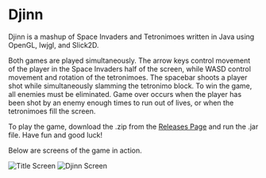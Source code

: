 # Djinn
Djinn is a mashup of Space Invaders and Tetronimoes written in Java using OpenGL, lwjgl, and Slick2D. 

Both games are played simultaneously. The arrow keys control movement of the player in the Space Invaders half of the screen, while WASD control movement and rotation of the tetronimoes. The spacebar shoots a player shot while simultaneously slamming the tetronimo block. To win the game, all enemies must be eliminated. Game over occurs when the player has been shot by an enemy enough times to run out of lives, or when the tetronimoes fill the screen.

To play the game, download the .zip from the [Releases Page](https://github.com/jryanwestby/Djinn/releases) and run the .jar file. Have fun and good luck!

Below are screens of the game in action.

![Title Screen](http://i.imgur.com/xMPAeQa.png)   ![Djinn Screen](http://i.imgur.com/FBBazTR.png)

